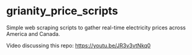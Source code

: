# grianity_price_scripts
Simple web scraping scripts to gather real-time electricity prices across America and Canada.

Video discussing this repo: https://youtu.be/JR3v3vtNkq0
